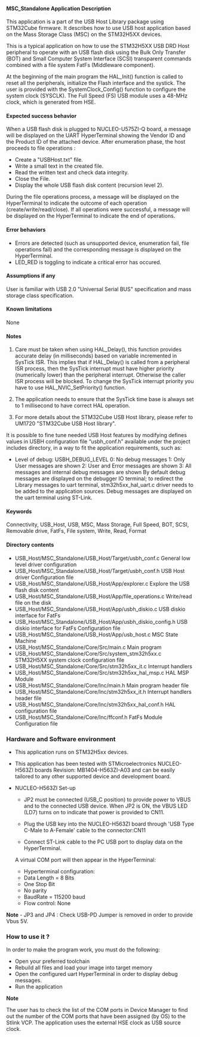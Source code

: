#### <b>MSC_Standalone Application Description</b>

This application is a part of the USB Host Library package using STM32Cube firmware. It describes how to use
USB host application based on the Mass Storage Class (MSC) on the STM32H5XX devices.

This is a typical application on how to use the STM32H5XX USB DRD Host peripheral to operate with an USB
flash disk using the Bulk Only Transfer (BOT) and Small Computer System Interface (SCSI) transparent
commands combined with a file system FatFs (Middleware component).

At the beginning of the main program the HAL_Init() function is called to reset all the peripherals,
initialize the Flash interface and the systick. The user is provided with the SystemClock_Config()
function to configure the system clock (SYSCLK). The Full Speed (FS) USB module uses
a 48-MHz clock, which is generated from HSE.

####  <b>Expected success behavior</b>

When a USB flash disk is plugged to NUCLEO-U575ZI-Q board, a message will be displayed on the UART HyperTerminal showing the Vendor ID and the Product ID of the attached device.
After enumeration phase, the host proceeds to file operations :

  - Create a "USBHost.txt" file.
  - Write a small text in the created file.
  - Read the written text and check data integrity.
  - Close the File.
  - Display the whole USB flash disk content (recursion level 2).

During the file operations process, a message will be displayed on the HyperTerminal to indicate the outcome of each operation (create/write/read/close).
If all operations were successful, a message will be displayed on the HyperTerminal to indicate the end of operations.

#### <b>Error behaviors</b>

  - Errors are detected (such as unsupported device, enumeration fail, file operations fail) and the corresponding message is displayed on the HyperTerminal.
  - LED_RED is toggling to indicate a critical error has occured.

#### <b>Assumptions if any</b>

User is familiar with USB 2.0 "Universal Serial BUS" specification and mass storage class specification.

#### <b>Known limitations</b>

None

####  <b>Notes</b>

1. Care must be taken when using HAL_Delay(), this function provides accurate delay (in milliseconds)
      based on variable incremented in SysTick ISR. This implies that if HAL_Delay() is called from
      a peripheral ISR process, then the SysTick interrupt must have higher priority (numerically lower)
      than the peripheral interrupt. Otherwise the caller ISR process will be blocked.
      To change the SysTick interrupt priority you have to use HAL_NVIC_SetPriority() function.

2. The application needs to ensure that the SysTick time base is always set to 1 millisecond
      to have correct HAL operation.

3. For more details about the STM32Cube USB Host library, please refer to UM1720
"STM32Cube USB Host library".

It is possible to fine tune needed USB Host features by modifying defines values in USBH configuration
file “usbh_conf.h” available under the project includes directory, in a way to fit the application
requirements, such as:
- Level of debug: USBH_DEBUG_LEVEL
                  0: No debug messages
                  1: Only User messages are shown
                  2: User and Error messages are shown
                  3: All messages and internal debug messages are shown
   By default debug messages are displayed on the debugger IO terminal; to redirect the Library
   messages to uart terminal, stm32h5xx_hal_uart.c driver needs to be added to the application sources.
   Debug messages are displayed on the uart terminal using ST-Link.

#### <b>Keywords</b>

Connectivity, USB_Host, USB, MSC, Mass Storage, Full Speed, BOT, SCSI, Removable drive, FatFs,
File system, Write, Read, Format

#### <b>Directory contents</b>

   - USB_Host/MSC_Standalone/USB_Host/Target/usbh_conf.c           General low level driver configuration
   - USB_Host/MSC_Standalone/USB_Host/Target/usbh_conf.h           USB Host driver Configuration file
   - USB_Host/MSC_Standalone/USB_Host/App/explorer.c               Explore the USB flash disk content
   - USB_Host/MSC_Standalone/USB_Host/App/file_operations.c        Write/read file on the disk
   - USB_Host/MSC_Standalone/USB_Host/App/usbh_diskio.c            USB diskio interface for FatFs
   - USB_Host/MSC_Standalone/USB_Host/App/usbh_diskio_config.h     USB diskio interface for FatFs Configuration file
   - USB_Host/MSC_Standalone/USB_Host/App/usb_host.c               MSC State Machine
   - USB_Host/MSC_Standalone/Core/Src/main.c                       Main program
   - USB_Host/MSC_Standalone/Core/Src/system_stm32h5xx.c           STM32H5XX  system clock configuration file
   - USB_Host/MSC_Standalone/Core/Src/stm32h5xx_it.c               Interrupt handlers
   - USB_Host/MSC_Standalone/Core/Src/stm32h5xx_hal_msp.c          HAL MSP Module
   - USB_Host/MSC_Standalone/Core/Inc/main.h                       Main program header file
   - USB_Host/MSC_Standalone/Core/Inc/stm32h5xx_it.h               Interrupt handlers header file
   - USB_Host/MSC_Standalone/Core/Inc/stm32h5xx_hal_conf.h         HAL configuration file
   - USB_Host/MSC_Standalone/Core/Inc/ffconf.h                     FatFs Module Configuration file

### <b>Hardware and Software environment</b>

  - This application runs on STM32H5xx devices.

  - This application has been tested with STMicroelectronics NUCLEO-H563ZI boards Revision: MB1404-H563ZI-A03
    and can be easily tailored to any other supported device and development board.


  - NUCLEO-H563ZI Set-up

    - JP2 must be connected (USB_C position) to provide power to VBUS and to the connected USB device.
          When JP2 is ON, the VBUS LED (LD7) turns on to indicate that power is provided to CN11.

    - Plug the USB key into the NUCLEO-H563ZI board through 'USB Type C-Male
      to A-Female' cable to the connector:CN11
    - Connect ST-Link cable to the PC USB port to display data on the HyperTerminal.

    A virtual COM port will then appear in the HyperTerminal:

     - Hyperterminal configuration:
      - Data Length = 8 Bits
      - One Stop Bit
      - No parity
      - BaudRate = 115200 baud
      - Flow control: None

<b>Note</b>
    - JP3 and JP4 : Check USB-PD Jumper is removed in order to provide Vbus 5V.

### <b>How to use it ?</b>

In order to make the program work, you must do the following:

 - Open your preferred toolchain
 - Rebuild all files and load your image into target memory
 - Open the configured uart HyperTerminal in order to display debug messages.
 - Run the application

<b>Note</b>

   The user has to check the list of the COM ports in Device Manager to find out the number of the
   COM ports that have been assigned (by OS) to the Stlink VCP.
   The application uses the external HSE clock as USB source clock.
